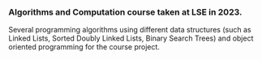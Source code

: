 ### Algorithms and Computation course taken at LSE in 2023.
Several programming algorithms using different data structures (such as Linked Lists, Sorted Doubly Linked Lists, Binary Search Trees) and object oriented programming for the course project.
